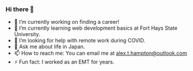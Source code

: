 ### Hi there 👋

- 🔭 I’m currently working on finding a career!
- 🌱 I’m currently learning web development basics at Fort Hays State University.
- 🤔 I’m looking for help with remote work during COVID.
- 💬 Ask me about life in Japan.
- 📫 How to reach me: You can email me at alex.t.hampton@outlook.com
- ⚡ Fun fact: I worked as an EMT for years.

